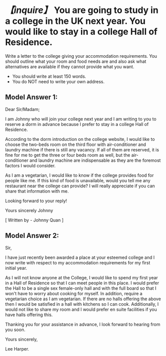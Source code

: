 # *【inquire】* You are going to study in a college in the UK next year. You would like to stay in a college Hall of Residence.

Write a letter to the college giving your accommodation requirements. You should outline what your room and food needs are and also ask what alternatives are available if they cannot provide what you want.


 
- You should write at least 150 words.
- You do NOT need to write your own address.


## Model Answer 1:
Dear Sir/Madam;

I am Johnny who will join your college next year and I am writing to you to reserve a dorm in advance because I prefer to stay in a college Hall of Residence.

According to the dorm introduction on the college website, I would like to choose the two-beds room on the third floor with air-conditioner and laundry machine if there is still any vacancy. If all of them are reserved, it is fine for me to get the three or four beds room as well, but the air-conditioner and laundry machine are indispensable as they are the foremost factors I would consider.

As I am a vegetarian, I would like to know if the college provides food for people like me.  If this kind of food is unavailable, would you tell me any restaurant near the college can provide? I will really appreciate if you can share that information with me.

Looking forward to your reply!
 
Yours sincerely
Johnny

[ Written by - Johnny Quan ]
 
## Model Answer 2:
Sir,

I have just recently been awarded a place at your esteemed college and I now write with respect to my accommodation requirements for my first initial year.

As I will not know anyone at the College, I would like to spend my first year in a Hall of Residence so that I can meet people in this place. I would prefer the Hall to be a single sex female-only hall and with the full board so that I won't have to worry about cooking for myself. In addition,  require a vegetarian choice as I am vegetarian. If there are no halls offering the above then I would be satisfied in a hall with kitchens so I can cook. Additionally, I would not like to share my room and I would prefer en suite facilities if you have halls offering this.

Thanking you for your assistance in advance, I look forward to hearing from you soon.

Yours sincerely,

Lee Harper.